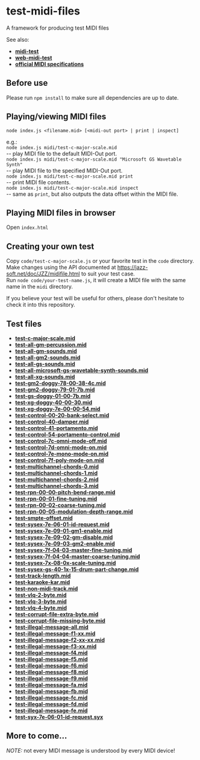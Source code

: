 # test-midi-files
A framework for producing test MIDI files

See also:
- [**midi-test**](https://github.com/jazz-soft/midi-test)
- [**web-midi-test**](https://github.com/jazz-soft/web-midi-test)
- [**official MIDI specifications**](https://www.midi.org/specifications)

## Before use
Please run `npm install` to make sure all dependencies are up to date.

## Playing/viewing MIDI files
`node index.js <filename.mid> [<midi-out port> | print | inspect]`

e.g.:  
`node index.js midi/test-c-major-scale.mid`  
-- play MIDI file to the default MIDI-Out port.  
`node index.js midi/test-c-major-scale.mid "Microsoft GS Wavetable Synth"`  
-- play MIDI file to the specified MIDI-Out port.  
`node index.js midi/test-c-major-scale.mid print`  
-- print MIDI file contents.  
`node index.js midi/test-c-major-scale.mid inspect`  
-- same as `print`, but also outputs the data offset within the MIDI file.

## Playing MIDI files in browser
Open `index.html`

## Creating your own test
Copy `code/test-c-major-scale.js` or your favorite test in the `code` directory.  
Make changes using the API documented at https://jazz-soft.net/doc/JZZ/midifile.html to suit your test case.  
Run `node code/your-test-name.js`, it will create a MIDI file with the same name in the `midi` directory.

If you believe your test will be useful for others, please don't hesitate to check it into this repository.

## Test files
- [**test-c-major-scale.mid**](https://github.com/jazz-soft/test-midi-files/raw/main/midi/test-c-major-scale.mid)
- [**test-all-gm-percussion.mid**](https://github.com/jazz-soft/test-midi-files/raw/main/midi/test-all-gm-percussion.mid)
- [**test-all-gm-sounds.mid**](https://github.com/jazz-soft/test-midi-files/raw/main/midi/test-all-gm-sounds.mid)
- [**test-all-gm2-sounds.mid**](https://github.com/jazz-soft/test-midi-files/raw/main/midi/test-all-gm2-sounds.mid)
- [**test-all-gs-sounds.mid**](https://github.com/jazz-soft/test-midi-files/raw/main/midi/test-all-gs-sounds.mid)
- [**test-all-microsoft-gs-wavetable-synth-sounds.mid**](https://github.com/jazz-soft/test-midi-files/raw/main/midi/test-all-microsoft-gs-wavetable-synth-sounds.mid)
- [**test-all-xg-sounds.mid**](https://github.com/jazz-soft/test-midi-files/raw/main/midi/test-all-xg-sounds.mid)
- [**test-gm2-doggy-78-00-38-4c.mid**](https://github.com/jazz-soft/test-midi-files/raw/main/midi/test-gm2-doggy-78-00-38-4c.mid)
- [**test-gm2-doggy-79-01-7b.mid**](https://github.com/jazz-soft/test-midi-files/raw/main/midi/test-gm2-doggy-79-01-7b.mid)
- [**test-gs-doggy-01-00-7b.mid**](https://github.com/jazz-soft/test-midi-files/raw/main/midi/test-gs-doggy-01-00-7b.mid)
- [**test-xg-doggy-40-00-30.mid**](https://github.com/jazz-soft/test-midi-files/raw/main/midi/test-xg-doggy-40-00-30.mid)
- [**test-xg-doggy-7e-00-00-54.mid**](https://github.com/jazz-soft/test-midi-files/raw/main/midi/test-xg-doggy-7e-00-00-54.mid)
- [**test-control-00-20-bank-select.mid**](https://github.com/jazz-soft/test-midi-files/raw/main/midi/test-control-00-20-bank-select.mid)
- [**test-control-40-damper.mid**](https://github.com/jazz-soft/test-midi-files/raw/main/midi/test-control-40-damper.mid)
- [**test-control-41-portamento.mid**](https://github.com/jazz-soft/test-midi-files/raw/main/midi/test-control-41-portamento.mid)
- [**test-control-54-portamento-control.mid**](https://github.com/jazz-soft/test-midi-files/raw/main/midi/test-control-54-portamento-control.mid)
- [**test-control-7c-omni-mode-off.mid**](https://github.com/jazz-soft/test-midi-files/raw/main/midi/test-control-7c-omni-mode-off.mid)
- [**test-control-7d-omni-mode-on.mid**](https://github.com/jazz-soft/test-midi-files/raw/main/midi/test-control-7d-omni-mode-on.mid)
- [**test-control-7e-mono-mode-on.mid**](https://github.com/jazz-soft/test-midi-files/raw/main/midi/test-control-7e-mono-mode-on.mid)
- [**test-control-7f-poly-mode-on.mid**](https://github.com/jazz-soft/test-midi-files/raw/main/midi/test-control-7f-poly-mode-on.mid)
- [**test-multichannel-chords-0.mid**](https://github.com/jazz-soft/test-midi-files/raw/main/midi/test-multichannel-chords-0.mid)
- [**test-multichannel-chords-1.mid**](https://github.com/jazz-soft/test-midi-files/raw/main/midi/test-multichannel-chords-1.mid)
- [**test-multichannel-chords-2.mid**](https://github.com/jazz-soft/test-midi-files/raw/main/midi/test-multichannel-chords-2.mid)
- [**test-multichannel-chords-3.mid**](https://github.com/jazz-soft/test-midi-files/raw/main/midi/test-multichannel-chords-3.mid)
- [**test-rpn-00-00-pitch-bend-range.mid**](https://github.com/jazz-soft/test-midi-files/raw/main/midi/test-rpn-00-00-pitch-bend-range.mid)
- [**test-rpn-00-01-fine-tuning.mid**](https://github.com/jazz-soft/test-midi-files/raw/main/midi/test-rpn-00-01-fine-tuning.mid)
- [**test-rpn-00-02-coarse-tuning.mid**](https://github.com/jazz-soft/test-midi-files/raw/main/midi/test-rpn-00-02-coarse-tuning.mid)
- [**test-rpn-00-05-modulation-depth-range.mid**](https://github.com/jazz-soft/test-midi-files/raw/main/midi/test-rpn-00-05-modulation-depth-range.mid)
- [**test-smpte-offset.mid**](https://github.com/jazz-soft/test-midi-files/raw/main/midi/test-smpte-offset.mid)
- [**test-sysex-7e-06-01-id-request.mid**](https://github.com/jazz-soft/test-midi-files/raw/main/midi/test-sysex-7e-06-01-id-request.mid)
- [**test-sysex-7e-09-01-gm1-enable.mid**](https://github.com/jazz-soft/test-midi-files/raw/main/midi/test-sysex-7e-09-01-gm1-enable.mid)
- [**test-sysex-7e-09-02-gm-disable.mid**](https://github.com/jazz-soft/test-midi-files/raw/main/midi/test-sysex-7e-09-02-gm-disable.mid)
- [**test-sysex-7e-09-03-gm2-enable.mid**](https://github.com/jazz-soft/test-midi-files/raw/main/midi/test-sysex-7e-09-03-gm2-enable.mid)
- [**test-sysex-7f-04-03-master-fine-tuning.mid**](https://github.com/jazz-soft/test-midi-files/raw/main/midi/test-sysex-7f-04-03-master-fine-tuning.mid)
- [**test-sysex-7f-04-04-master-coarse-tuning.mid**](https://github.com/jazz-soft/test-midi-files/raw/main/midi/test-sysex-7f-04-04-master-coarse-tuning.mid)
- [**test-sysex-7x-08-0x-scale-tuning.mid**](https://github.com/jazz-soft/test-midi-files/raw/main/midi/test-sysex-7x-08-0x-scale-tuning.mid)
- [**test-sysex-gs-40-1x-15-drum-part-change.mid**](https://github.com/jazz-soft/test-midi-files/raw/main/midi/test-sysex-gs-40-1x-15-drum-part-change.mid)
- [**test-track-length.mid**](https://github.com/jazz-soft/test-midi-files/raw/main/midi/test-track-length.mid)
- [**test-karaoke-kar.mid**](https://github.com/jazz-soft/test-midi-files/raw/main/midi/test-karaoke-kar.mid)
- [**test-non-midi-track.mid**](https://github.com/jazz-soft/test-midi-files/raw/main/midi/test-non-midi-track.mid)
- [**test-vlq-2-byte.mid**](https://github.com/jazz-soft/test-midi-files/raw/main/midi/test-vlq-2-byte.mid)
- [**test-vlq-3-byte.mid**](https://github.com/jazz-soft/test-midi-files/raw/main/midi/test-vlq-3-byte.mid)
- [**test-vlq-4-byte.mid**](https://github.com/jazz-soft/test-midi-files/raw/main/midi/test-vlq-4-byte.mid)
- [**test-corrupt-file-extra-byte.mid**](https://github.com/jazz-soft/test-midi-files/raw/main/midi/test-corrupt-file-extra-byte.mid)
- [**test-corrupt-file-missing-byte.mid**](https://github.com/jazz-soft/test-midi-files/raw/main/midi/test-corrupt-file-missing-byte.mid)
- [**test-illegal-message-all.mid**](https://github.com/jazz-soft/test-midi-files/raw/main/midi/test-illegal-message-all.mid)
- [**test-illegal-message-f1-xx.mid**](https://github.com/jazz-soft/test-midi-files/raw/main/midi/test-illegal-message-f1-xx.mid)
- [**test-illegal-message-f2-xx-xx.mid**](https://github.com/jazz-soft/test-midi-files/raw/main/midi/test-illegal-message-f2-xx-xx.mid)
- [**test-illegal-message-f3-xx.mid**](https://github.com/jazz-soft/test-midi-files/raw/main/midi/test-illegal-message-f3-xx.mid)
- [**test-illegal-message-f4.mid**](https://github.com/jazz-soft/test-midi-files/raw/main/midi/test-illegal-message-f4.mid)
- [**test-illegal-message-f5.mid**](https://github.com/jazz-soft/test-midi-files/raw/main/midi/test-illegal-message-f5.mid)
- [**test-illegal-message-f6.mid**](https://github.com/jazz-soft/test-midi-files/raw/main/midi/test-illegal-message-f6.mid)
- [**test-illegal-message-f8.mid**](https://github.com/jazz-soft/test-midi-files/raw/main/midi/test-illegal-message-f8.mid)
- [**test-illegal-message-f9.mid**](https://github.com/jazz-soft/test-midi-files/raw/main/midi/test-illegal-message-f9.mid)
- [**test-illegal-message-fa.mid**](https://github.com/jazz-soft/test-midi-files/raw/main/midi/test-illegal-message-fa.mid)
- [**test-illegal-message-fb.mid**](https://github.com/jazz-soft/test-midi-files/raw/main/midi/test-illegal-message-fb.mid)
- [**test-illegal-message-fc.mid**](https://github.com/jazz-soft/test-midi-files/raw/main/midi/test-illegal-message-fc.mid)
- [**test-illegal-message-fd.mid**](https://github.com/jazz-soft/test-midi-files/raw/main/midi/test-illegal-message-fd.mid)
- [**test-illegal-message-fe.mid**](https://github.com/jazz-soft/test-midi-files/raw/main/midi/test-illegal-message-fe.mid)
- [**test-syx-7e-06-01-id-request.syx**](https://github.com/jazz-soft/test-midi-files/raw/main/midi/test-syx-7e-06-01-id-request.syx)
## More to come...
*NOTE:* not every MIDI message is understood by every MIDI device!
